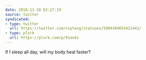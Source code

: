 ```yaml
---
date: 2010-11-20 02:27:19
source: twitter
syndicated:
- type: twitter
  url: https://twitter.com/roytang/statuses/5809384655421441/
- type: plurk
  url: https://plurk.com/p/91ax6s
---
```


If I sleep all day, will my body heal faster?